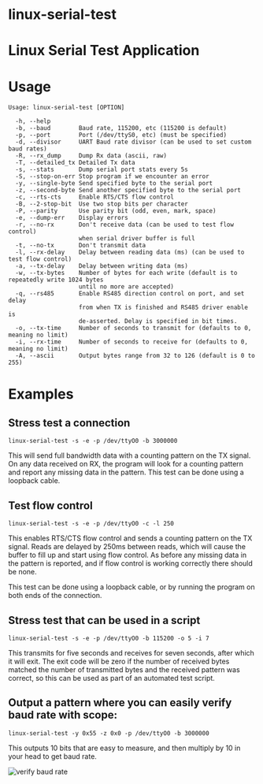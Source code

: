 linux-serial-test
=================

# Linux Serial Test Application

# Usage

    Usage: linux-serial-test [OPTION]

      -h, --help
      -b, --baud        Baud rate, 115200, etc (115200 is default)
      -p, --port        Port (/dev/ttyS0, etc) (must be specified)
      -d, --divisor     UART Baud rate divisor (can be used to set custom baud rates)
      -R, --rx_dump     Dump Rx data (ascii, raw)
      -T, --detailed_tx Detailed Tx data
      -s, --stats       Dump serial port stats every 5s
      -S, --stop-on-err Stop program if we encounter an error
      -y, --single-byte Send specified byte to the serial port
      -z, --second-byte Send another specified byte to the serial port
      -c, --rts-cts     Enable RTS/CTS flow control
      -B, --2-stop-bit  Use two stop bits per character
      -P, --parity      Use parity bit (odd, even, mark, space)
      -e, --dump-err    Display errors
      -r, --no-rx       Don't receive data (can be used to test flow control)
                        when serial driver buffer is full
      -t, --no-tx       Don't transmit data
      -l, --rx-delay    Delay between reading data (ms) (can be used to test flow control)
      -a, --tx-delay    Delay between writing data (ms)
      -w, --tx-bytes    Number of bytes for each write (default is to repeatedly write 1024 bytes
                        until no more are accepted)
      -q, --rs485       Enable RS485 direction control on port, and set delay
                        from when TX is finished and RS485 driver enable is
                        de-asserted. Delay is specified in bit times.
      -o, --tx-time     Number of seconds to transmit for (defaults to 0, meaning no limit)
      -i, --rx-time     Number of seconds to receive for (defaults to 0, meaning no limit)
      -A, --ascii       Output bytes range from 32 to 126 (default is 0 to 255)

# Examples

## Stress test a connection

    linux-serial-test -s -e -p /dev/ttyO0 -b 3000000

This will send full bandwidth data with a counting pattern on the TX signal.
On any data received on RX, the program will look for a counting pattern and 
report any missing data in the pattern. This test can be done using a loopback
cable.

## Test flow control

    linux-serial-test -s -e -p /dev/ttyO0 -c -l 250

This enables RTS/CTS flow control and sends a counting pattern on the TX signal.
Reads are delayed by 250ms between reads, which will cause the buffer to fill up
and start using flow control. As before any missing data in the pattern is
reported, and if flow control is working correctly there should be none.

This test can be done using a loopback cable, or by running the program on both
ends of the connection.

## Stress test that can be used in a script

    linux-serial-test -s -e -p /dev/ttyO0 -b 115200 -o 5 -i 7

This transmits for five seconds and receives for seven seconds, after which it
will exit. The exit code will be zero if the number of received bytes matched
the number of transmitted bytes and the received pattern was correct, so this
can be used as part of an automated test script.

## Output a pattern where you can easily verify baud rate with scope:

    linux-serial-test -y 0x55 -z 0x0 -p /dev/ttyO0 -b 3000000

This outputs 10 bits that are easy to measure, and then multiply by 10
in your head to get baud rate.

![verify baud rate](https://github.com/cbrake/linux-serial-test/blob/master/measure-baud-rate-example.png)
